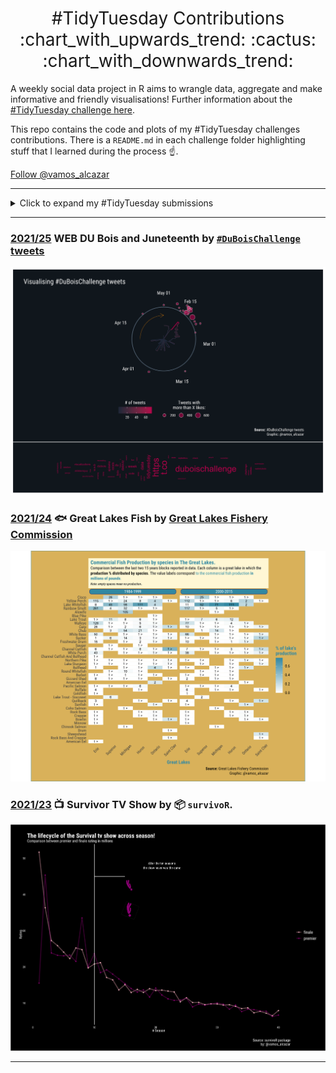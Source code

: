 <h1 style="font-weight:normal" align="center">
  &nbsp;#TidyTuesday Contributions&nbsp;<br>
  :chart_with_upwards_trend: :cactus: :chart_with_downwards_trend:
</h1>


A weekly social data project in R aims to wrangle data, aggregate and make informative and friendly visualisations! Further information about the [#TidyTuesday challenge here](https://github.com/rfordatascience/tidytuesday).

This repo contains the code and plots of my #TidyTuesday challenges contributions.
There is a `README.md` in each challenge folder highlighting stuff that I learned during the process :point_up:.

<a class="twitter-follow-button"
  href="https://twitter.com/vamos_alcazar">
Follow @vamos_alcazar</a>

------

<details>
  <summary>Click to expand my #TidyTuesday submissions</summary>
  
<!-- toc -->
* **Challenges 2021**
  - 2021/23 [🎥 Survivor TV Show👊](https://github.com/alcazar90/TidyTuesday/tree/main/2021/2021-06-01_survivor)
  - 2021/24 [🐠 Great Lakes Fish🐠](https://github.com/alcazar90/TidyTuesday/tree/main/2021/2021-06-08_great_lakes)
  - 2021/25 [💭 #DuBoisChallenge tweets🗽](https://github.com/alcazar90/TidyTuesday/tree/main/2021/2021-06-15_duBoisChallenge)
<!-- tocstop -->

</details>

***

### [2021/25](https://github.com/alcazar90/TidyTuesday/tree/main/2021/2021-06-15_duBoisChallenge) WEB DU Bois and Juneteenth by [`#DuBoisChallenge` tweets](https://public.tableau.com/app/profile/sekou.tyler/viz/DuBoisChalllenge2021TwitterMetrics/DuBoisChallenge2021TwitterActivity)
![./2021/2021-06-15_duBoisChallenge/2021-06-15_duBoisChallenge.png](https://github.com/alcazar90/TidyTuesday/blob/main/2021/2021-06-15_duBoisChallenge/2021-06-15_duBoisChallenge.png)


### [2021/24](https://github.com/alcazar90/TidyTuesday/tree/main/2021/2021-06-08_great_lakes) :fish: Great Lakes Fish by [Great Lakes Fishery Commission](http://www.glfc.org/great-lakes-databases.php)
![./2021/2021-06-08_great_lakes/great_lake_production.png](https://github.com/alcazar90/TidyTuesday/blob/main/2021/2021-06-08_great_lakes/great_lake_production.png)


### [2021/23](https://github.com/alcazar90/TidyTuesday/tree/main/2021/2021-06-01_survivor) :tv: Survivor TV Show by 📦 `survivoR`. 
![./2021/2021-06-01_survivor/lifecycle_survival_show.png](https://github.com/alcazar90/TidyTuesday/blob/main/2021/2021-06-01_survivor/lifecycle_survival_show.png)

***